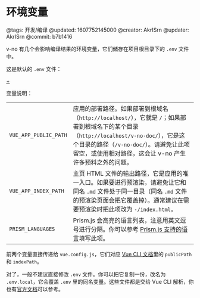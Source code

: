 # 环境变量

@tags: 开发/编译
@updated: 1607752145000
@creator: AkrISrn
@updater: AkrISrn
@commit: b7b1416

v-no 有几个会影响编译结果的环境变量，它们储存在项目根目录下的 `.env` 文件中。

这是默认的 `.env` 文件：

[+](/docs/env.md)

变量说明：

| | |
| - | - |
| `VUE_APP_PUBLIC_PATH` | 应用的部署路径。如果部署到根域名（`http://localhost/`），它就是 `/`；如果部署到根域名下的某个目录（`http://localhost/v-no-doc/`），它是这个目录的路径（`/v-no-doc/`）。请避免让此项留空，或使用相对路径，这会让 v-no 产生许多预料之外的问题。 |
| `VUE_APP_INDEX_PATH` | 主页 HTML 文件的输出路径，它是应用的唯一入口。如果要进行预渲染，请避免让它和同名 `.md` 文件处于同一目录（同名 `.md` 文件的预渲染页面会把它覆盖掉）。通常建议在需要预渲染时把此项改为 `-/index.html`。 |
| `PRISM_LANGUAGES` | Prism.js 会高亮的语言列表，注意用英文逗号进行分隔。你可以参考 [Prism.js 支持的语言](https://prismjs.com/index.html#supported-languages)填写此项。 |

前两个变量直接传递给 `vue.config.js`，它们对应 [Vue CLI 文档](https://cli.vuejs.org/zh/config/)里的 `publicPath` 和 `indexPath`。

对了，一般不建议直接修改 `.env` 文件。你可以把它复制一份，改名为 `.env.local`，它会覆盖 `.env` 里的同名变量。这些文件都是交给 Vue CLI 解析，你也有[官方文档](https://cli.vuejs.org/zh/guide/mode-and-env.html)可以参考。
